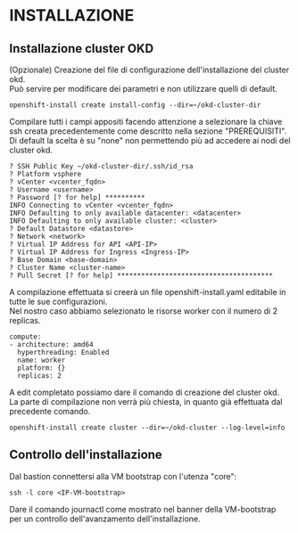# INSTALLAZIONE

## Installazione cluster OKD
(Opzionale) Creazione del file di configurazione dell'installazione del cluster okd.  
Può servire per modificare dei parametri e non utilizzare quelli di default.  
```
openshift-install create install-config --dir=~/okd-cluster-dir
```
Compilare tutti i campi appositi facendo attenzione a selezionare la chiave ssh creata precedentemente come descritto nella sezione "PREREQUISITI". Di default la scelta è su "none" non permettendo più ad accedere ai nodi del cluster okd.  
```
? SSH Public Key ~/okd-cluster-dir/.ssh/id_rsa
? Platform vsphere
? vCenter <vcenter_fqdn>
? Username <username>
? Password [? for help] **********
INFO Connecting to vCenter <vcenter_fqdn>
INFO Defaulting to only available datacenter: <datacenter>
INFO Defaulting to only available cluster: <cluster>
? Default Datastore <datastore>
? Network <network>
? Virtual IP Address for API <API-IP>
? Virtual IP Address for Ingress <Ingress-IP>
? Base Domain <base-domain>
? Cluster Name <cluster-name>
? Pull Secret [? for help] ***************************************
```

A compilazione effettuata si creerà un file openshift-install.yaml editabile in tutte le sue configurazioni.  
Nel nostro caso abbiamo selezionato le risorse worker con il numero di 2 replicas.  
```
compute:
- architecture: amd64
  hyperthreading: Enabled
  name: worker
  platform: {}
  replicas: 2
  ```
  
A edit completato possiamo dare il comando di creazione del cluster okd.  
La parte di compilazione non verrà più chiesta, in quanto già effettuata dal precedente comando.  
```
openshift-install create cluster --dir=~/okd-cluster --log-level=info
```

## Controllo dell'installazione
Dal bastion connettersi alla VM bootstrap con l'utenza "core":  
```
ssh -l core <IP-VM-bootstrap>
```
Dare il comando journactl come mostrato nel banner della VM-bootstrap per un controllo dell'avanzamento dell'installazione.
